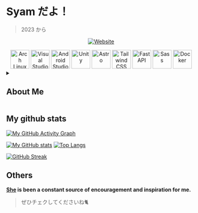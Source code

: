 # Syam だよ！
> 2023 から

<p align="center">
  <a href="https://syome.vercel.app/" target="_blank">
    <img src="https://img.shields.io/badge/visit%20my%20site-view-88C0D0?style=for-the-badge&logo=google-chrome&logoColor=white" alt="Website"/>
  </a>
</p>

<div align="center">
	<img width="50" src="https://raw.githubusercontent.com/marwin1991/profile-technology-icons/refs/heads/main/icons/arch_linux.png" alt="Arch Linux" title="Arch Linux"/>
	<img width="50" src="https://raw.githubusercontent.com/marwin1991/profile-technology-icons/refs/heads/main/icons/visual_studio_code.png" alt="Visual Studio Code" title="Visual Studio Code"/>
	<img width="50" src="https://raw.githubusercontent.com/marwin1991/profile-technology-icons/refs/heads/main/icons/android_studio.png" alt="Android Studio" title="Android Studio"/>
	<img width="50" src="https://raw.githubusercontent.com/marwin1991/profile-technology-icons/refs/heads/main/icons/unity.png" alt="Unity" title="Unity"/>
	<img width="50" src="https://raw.githubusercontent.com/marwin1991/profile-technology-icons/refs/heads/main/icons/astro.png" alt="Astro" title="Astro"/>
	<img width="50" src="https://raw.githubusercontent.com/marwin1991/profile-technology-icons/refs/heads/main/icons/tailwind_css.png" alt="Tailwind CSS" title="Tailwind CSS"/>
	<img width="50" src="https://raw.githubusercontent.com/marwin1991/profile-technology-icons/refs/heads/main/icons/fastapi.png" alt="FastAPI" title="FastAPI"/>
	<img width="50" src="https://raw.githubusercontent.com/marwin1991/profile-technology-icons/refs/heads/main/icons/sass.png" alt="Sass" title="Sass"/>
  <img width="50" src="https://raw.githubusercontent.com/marwin1991/profile-technology-icons/refs/heads/main/icons/docker.png" alt="Docker" title="Docker"/>
</div>

<details>
	<summary><h2>About Me</h2></summary>
🎯 Passionate about frontend development and the art of crafting responsive, intuitive user interfaces. 

🔧 Almost every programming language I know is self-taught —  
I enjoy learning by building, replicating ideas as they strike, and refining them through experimentation.

🧠 What excites me most is tracing systems back to their fundamentals —  
exploring low-level mechanics and uncovering the "why" behind the "how."

This mindset drives the way I approach architecture, optimization, and tooling across the stack.  
And that's why I prefer to do all by myself.

> I use arch btw =ω=
</details>

## My github stats

[![My GitHub Activity Graph](https://github-graph-syam.vercel.app/graph?username=SevenSec114&theme=tokyo-night)](https://github.com/Ashutosh00710/github-readme-activity-graph)

[![My GitHub stats](https://github-stats-syam.vercel.app/api?username=SevenSec114&show_icons=true&count_private=true&include_all_commits=true&theme=nord)](https://github.com/anuraghazra/github-readme-stats)
[![Top Langs](https://github-stats-syam.vercel.app/api/top-langs/?username=SevenSec114&layout=compact&exclude_repo=github-stats-syam,github-activity-graph-syam,github-streak-stats-syam&theme=nord)](https://github.com/anuraghazra/github-readme-stats)

[![GitHub Streak](https://github-streak-stats-syam.vercel.app?user=SevenSec114&theme=nord)](https://git.io/streak-stats)

## Others
**[She](https://amashiro.com) is been a constant source of encouragement and inspiration for me.**
> ぜひチェクしてくださいね🐈
